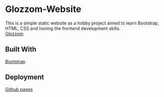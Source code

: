 # Glozzom-Website
This is a simple static website as a hobby project aimed to learn Bootstrap, HTML, CSS and honing the frontend development skills.\
[Glozzom](https://ahmedfawzy98.github.io/Bootstrap-glozzom-website/)

## Built With
[Bootstrap](https://getbootstrap.com)

## Deployment
[Github pages](https://pages.github.com/)
